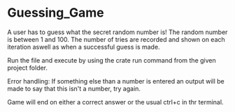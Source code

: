 # Guessing_Game

A user has to guess what the secret random number is!
The random number is between 1 and 100.
The number of tries are recorded and shown on each iteration aswell as when a successful guess is made.

Run the file and execute by using the crate run command from the given project folder.

Error handling:
If something else than a number is entered an output will be made to say that this isn't a number, try again.

Game will end on either a correct answer or the usual ctrl+c in thr terminal.
